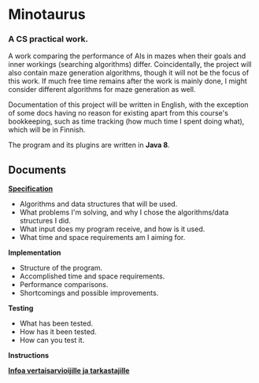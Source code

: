# Minotaurus
### A CS practical work. 

A work comparing the performance of AIs in mazes when their goals and inner workings (searching algorithms) differ.
Coincidentally, the project will also contain maze generation algorithms, though it will not be the focus of this
work. If much free time remains after the work is mainly done, I might consider different algorithms for maze generation
as well.

Documentation of this project will be written in English, with the exception of some docs having no reason for existing apart from this course's bookkeeping, such as time tracking (how much time I spent doing what), which will be in Finnish.

The program and its plugins are written in **Java 8**.

## Documents

[**Specification**](docs/specification.md)

- Algorithms and data structures that will be used.
- What problems I'm solving, and why I chose the algorithms/data structures I did.
- What input does my program receive, and how is it used.
- What time and space requirements am I aiming for.

**Implementation**

- Structure of the program.
- Accomplished time and space requirements.
- Performance comparisons.
- Shortcomings and possible improvements.

**Testing**

- What has been tested.
- How has it been tested.
- How can you test it.

**Instructions**

[**Infoa vertaisarvioijille ja tarkastajille**](docs/arv-info.md)
